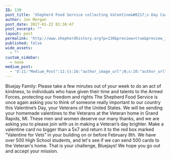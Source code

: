 ```yaml
---
ID: 130
post_title: 'Shepherd Food Service collecting Valentine&#8217;s Day Cards to send to Veteran&#8217;s Home'
author: Jon Morgan
post_date: 2017-01-22 01:36:47
post_excerpt: ""
layout: post
permalink: 'http://www.shepherdhistory.org?p=130&preview=true&preview_id=130'
published: false
wide_assets:
  - ""
custom_sidebar:
  - none
medium_post:
  - 'O:11:"Medium_Post":11:{s:16:"author_image_url";N;s:10:"author_url";N;s:11:"byline_name";N;s:12:"byline_email";N;s:10:"cross_link";N;s:2:"id";N;s:21:"follower_notification";N;s:7:"license";N;s:14:"publication_id";N;s:6:"status";N;s:3:"url";N;}'
---
```

Bluejay Family:
Please take a few minutes out of your week to do an act of kindness, to individuals who have given their time and talents to the Armed Forces, protecting our freedom and rights
The Shepherd Food Service is once again asking you to think of someone really important to our country this Valentine’s Day, your Veterans of the United States. We will be sending your homemade valentines to the Veterans at the Veteran home in Grand Rapids, MI. These men and women deserve our many thanks, and we are asking you to please join with us in making a Veteran’s day brighter. Make a valentine card no bigger than a 5x7 and return it to the red box marked “Valentine for Vets” in your building on or before February 8th.
We have over 500 High School students, and let's see if we can send 500 cards to the Veteran's home. That is your challenge, Bluejays! We hope you go out and accept your mission.